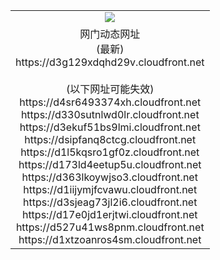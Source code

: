 ﻿<table>
  <tr></tr>
  <tr><td colspan=2 align=center><img src="https://d3g129xdqhd29v.cloudfront.net/Up/oGate.jpg" /></td></tr>
  <tr><td colspan=2 align=center>网门动态网址<br/>(最新)
<br>https://d3g129xdqhd29v.cloudfront.net
<br/><br/>(以下网址可能失效)
<br>https://d4sr6493374xh.cloudfront.net
<br>https://d330sutnlwd0lr.cloudfront.net
<br>https://d3ekuf51bs9lmi.cloudfront.net
<br>https://dsipfanq8ctcg.cloudfront.net
<br>https://d1l5kqsro1gf0z.cloudfront.net
<br>https://d173ld4eetup5u.cloudfront.net
<br>https://d363lkoywjso3.cloudfront.net
<br>https://d1iijymjfcvawu.cloudfront.net
<br>https://d3sjeag73jl2i6.cloudfront.net
<br>https://d17e0jd1erjtwi.cloudfront.net
<br>https://d527u41ws8pnm.cloudfront.net
<br>https://d1xtzoanros4sm.cloudfront.net
    </td>
  </tr>
</table>
